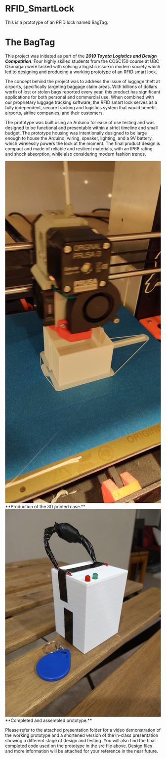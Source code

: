 # RFID_SmartLock
This is a prototype of an RFID lock named BagTag. 



<h1> The BagTag </h1>

This project was initiated as part of the ***2019 Toyota Logistics and Design Competition***. Four highly skilled students from the COSC150 course at UBC Okanagan were tasked with solving a logistic issue in modern society which led to designing and producing a working prototype of an RFID smart lock.

The concept behind the project was to address the issue of luggage theft at airports, specifically targeting baggage claim areas. With billions of dollars worth of lost or stolen bags reported every year, this product has significant applications for both personal and commercial use. When combined with our proprietary luggage tracking software, the RFID smart lock serves as a fully independent, secure tracking and logistics system that would benefit airports, airline companies, and their customers.

The prototype was built using an Arduino for ease of use testing and was designed to be functional and presentable within a strict timeline and small budget. The prototype housing was intentionally designed to be large enough to house the Arduino, wiring, speaker, lighting, and a 9V battery, which wirelessly powers the lock at the moment. The final product design is compact and made of reliable and resilient materials, with an IP68 rating and shock absorption, while also considering modern fashion trends.

<img src="imgs/Prototype_production.jpg" alt="3D case printing" width="800">
**Production of the 3D printed case.**

<img src="imgs/Completed_prototype.jpg" alt="Prototype case completed" width="800">
**Completed and assembled prototype.**

Please refer to the attached presentation folder for a video demonstration of the working prototype and a shortened version of the in-class presentation showing a different stage of design and testing. You will also find the final completed code used on the prototype in the src file above. Design files and more information will be attached for your reference in the near future.